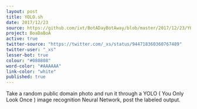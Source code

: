 ```yaml
---
layout: post
title: YOLO.sh 
date: 2017/12/23
source: https://github.com/ixt/BotADayBotAway/blob/master/2017/12/23/YOLO.sh 
project: BoaDaBoA
active: true
twitter-source: "https://twitter.com/_xs/status/944718360360767489"
twitter-user: "_xs"
lesser-bot: true
colour: "#080808"
word-color: "#AAAAAA"
link-color: "white"
published: true
---
```

 

Take a random public domain photo and run it through a YOLO ( You Only Look
Once ) image recognition Neural Network, post the labeled output.
